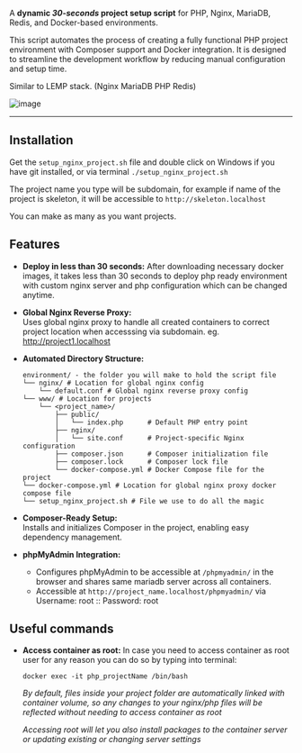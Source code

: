 A **dynamic *30-seconds* project setup script** for PHP, Nginx, MariaDB, Redis, and Docker-based environments. 

This script automates the process of creating a fully functional PHP project environment with Composer support and Docker integration. It is designed to streamline the development workflow by reducing manual configuration and setup time.

Similar to LEMP stack. (Nginx MariaDB PHP Redis)

![image](https://github.com/user-attachments/assets/212b0b58-ffe9-4669-9932-e9a19f551484)

---

## **Installation**

Get the `setup_nginx_project.sh` file and double click on Windows if you have git installed, or via terminal `./setup_nginx_project.sh`

The project name you type will be subdomain, for example if name of the project is skeleton, it will be accessible to `http://skeleton.localhost`

You can make as many as you want projects.

## **Features**

- **Deploy in less than 30 seconds:**
After downloading necessary docker images, it takes less than 30 seconds to deploy php ready environment with custom nginx server and php configuration which can be changed anytime.

- **Global Nginx Reverse Proxy:**  
  Uses global nginx proxy to handle all created containers to correct project location when accesssing via subdomain. eg. http://project1.localhost

- **Automated Directory Structure:**  
  ```plaintext
  environment/ - the folder you will make to hold the script file
  └── nginx/ # Location for global nginx config
      └── default.conf # Global nginx reverse proxy config
  └── www/ # Location for projects
      └── <project_name>/
          ├── public/
          │   └── index.php      # Default PHP entry point
          ├── nginx/
          │   └── site.conf      # Project-specific Nginx configuration
          ├── composer.json      # Composer initialization file
          ├── composer.lock      # Composer lock file
          └── docker-compose.yml # Docker Compose file for the project
  └── docker-compose.yml # Location for global nginx proxy docker compose file
  └── setup_nginx_project.sh # File we use to do all the magic
  ```

- **Composer-Ready Setup:**  
  Installs and initializes Composer in the project, enabling easy dependency management.

- **phpMyAdmin Integration:**  
  - Configures phpMyAdmin to be accessible at `/phpmyadmin/` in the browser and shares same mariadb server across all containers.
  - Accessible at `http://project_name.localhost/phpmyadmin/` via Username: root :: Password: root
 

## **Useful commands**

- **Access container as root:**
  In case you need to access container as root user for any reason you can do so by typing into terminal:
  
  `docker exec -it php_projectName /bin/bash`

   *By default, files inside your project folder are automatically linked with container volume, so any changes to your nginx/php files will be reflected without needing to access container as root*
   
   *Accessing root will let you also install packages to the container server or updating existing or changing server settings*
